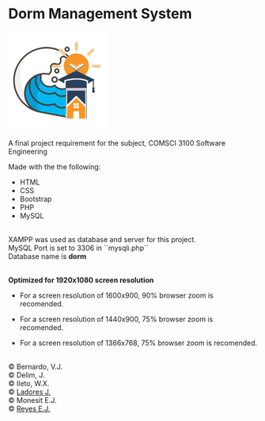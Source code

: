 # Dorm Management System
<img src="logo.png" width=200px>

A final project requirement for the subject, COMSCI 3100 Software Engineering

Made with the the following:
* HTML
* CSS
* Bootstrap
* PHP
* MySQL
  
<br>
XAMPP was used as database and server for this project.<br>
MySQL Port is set to 3306 in ``mysqli.php`` <br>
Database name is <b>dorm</b><br><br>

<b>Optimized for 1920x1080 screen resolution</b><br>

* For a screen resolution of 1600x900, 90% browser zoom is recomended.

* For a screen resolution of 1440x900, 75% browser zoom is recomended.

* For a screen resolution of 1366x768, 75% browser zoom is recomended.

<br>
&#169; Bernardo, V.J. <br>
&#169; Delim, J. <br>
&#169; Ileto, W.X. <br>
&#169; <a href="https://github.com/jstnldrs05">Ladores J.</a><br>
&#169; Monesit E.J. <br>
&#169; <a href="https://github.com/KrakenSushi">Reyes E.J.</a><br>

